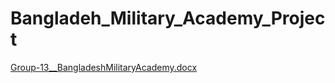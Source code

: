 # Bangladeh_Military_Academy_Project
[Group-13__BangladeshMilitaryAcademy.docx](https://github.com/JoyTarafder/Bangladeh_Military_Academy_Project/files/12331246/Group-13__BangladeshMilitaryAcademy.docx)
